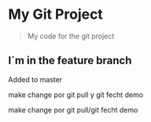 # My Git Project

>My code for the git project

## I´m in the feature branch

Added to master

make change por git pull y git fecht demo

make change por git pull/git fecht demo


